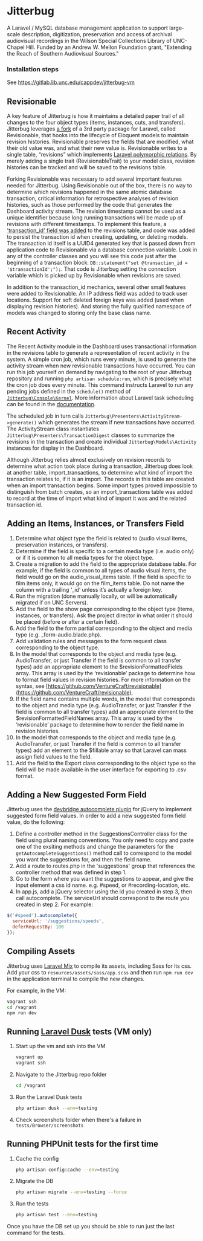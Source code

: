 # Jitterbug

A Laravel / MySQL database management application to support large-scale description, digitization, preservation and access of archival audiovisual recordings in the Wilson Special Collections Library of UNC-Chapel Hill. Funded by an Andrew W. Mellon Foundation grant, "Extending the Reach of Southern Audiovisual Sources."

### Installation steps

See https://gitlab.lib.unc.edu/cappdev/jitterbug-vm

## Revisionable

A key feature of Jitterbug is how it maintains a detailed paper trail of all changes to the
four object types (items, instances, cuts, and transfers). Jitterbug leverages
[a fork](https://github.com/UNC-Libraries/revisionable-1) of a 3rd party package for Laravel,
called Revisionable, that hooks into the lifecycle of Eloquent models to maintain revision histories.
Revisionable preserves the fields that are modified, what their old value was, and what their new
value is. Revisionable writes to a single table, “revisions” which implements
[Laravel polymorphic relations](https://laravel.com/docs/8.x/eloquent-relationships#polymorphic-relations).
By merely adding a single trait (RevisionableTrait) to your model class, revision histories can be
tracked and will be saved to the revisions table.

Forking Revisionable was necessary to add several important features needed for Jitterbug. Using
Revisionable out of the box, there is no way to determine which revisions happened in the same atomic
database transaction, critical information for retrospective analyses of revision histories, such as those
performed by the code that generates the Dashboard activity stream. The revision timestamp cannot be used as
a unique identifier because long running transactions will be made up of revisions with different timestamps.
To implement this feature, a ['transaction_id' field was added](https://github.com/UNC-Libraries/revisionable-1/commit/1fe065280c6911091d13e182004947a9b73fdc14)
to the revisions table, and code was added to persist the transaction id when creating, updating, or deleting
models. The transaction id itself is a UUID4 generated key that is passed down from application code to
Revisionable via a database connection variable. Look in any of the controller classes and you will see
this code just after the beginning of a transaction block:
```DB::statement("set @transaction_id = '$transactionId';");```. That code is Jitterbug setting the connection
variable which is picked up by Revisionable when revisions are saved.

In addition to the transaction_id mechanics, several other small features were added to Revisionable.
An IP address field was added to track user locations. Support for soft deleted foreign keys was added
(used when displaying revision histories). And storing the fully qualified namespace of models was changed
to storing only the base class name.

## Recent Activity

The Recent Activity module in the Dashboard uses transactional information in the revisions table to
generate a representation of recent activity in the system. A simple cron job, which runs every minute,
is used to generate the activity stream when new revisionable transactions have occurred. You can run
this job yourself on demand by navigating to the root of your Jitterbug repository and running `php artisan schedule:run`,
which is precisely what the cron job does every minute. This command instructs Laravel to run any pending
jobs defined in the ```schedule()``` method of [```Jitterbug\Console\Kernel```](https://github.com/UNC-Libraries/jitterbug/blob/main/app/Console/Kernel.php).
More information about Laravel task scheduling can be found in the [documentation](https://laravel.com/docs/8.x/scheduling).

The scheduled job in turn calls ```Jitterbug\Presenters\ActivityStream->generate()``` which generates the
stream if new transactions have occurred. The ActivityStream class instantiates
```Jitterbug\Presenters\TransactionDigest``` classes to summarize the revisions in the transaction and
create individual ```Jitterbug\Models\Activity``` instances for display in the Dashboard.

Although Jitterbug relies almost exclusively on revision records to determine what action took place
during a transaction, Jitterbug does look at another table, import_transactions, to determine what kind
of import the transaction relates to, if it is an import. The records in this table are created when an
import transaction begins. Some import types proved impossible to distinguish from batch creates, so an
import_transactions table was added to record at the time of import what kind of import it was and the
related transaction id.

## Adding an Items, Instances, or Transfers Field

1. Determine what object type the field is related to (audio visual items, preservation instances, or transfers).
2. Determine if the field is specific to a certain media type (i.e. audio only) or if it is common to all media types for the object type.
3. Create a migration to add the field to the appropriate database table. For example, if the field is common to all types of audio visual items, the field would go on the audio_visual_items table. If the field is specific to film items only, it would go on the film_items table. Do not name the column with a trailing ‘_id’ unless it’s actually a foreign key.
5. Run the migration (done manually locally, or will be automatically migrated if on UNC Servers).
6. Add the field to the show page corresponding to the object type (items, instances, or transfers). Ask the project director in what order it should be placed (before or after a certain field).
7. Add the field to the form partial corresponding to the object and media type (e.g. _form-audio.blade.php).
8. Add validation rules and messages to the form request class corresponding to the object type.
9. In the model that corresponds to the object and media type (e.g. AudioTransfer, or just Transfer if the field is common to all transfer types) add an appropriate element to the $revisionFormattedFields array. This array is used by the ‘revisionable’ package to determine how to format field values in revision histories. For more information on the syntax, see
[https://github.com/VentureCraft/revisionable](https://github.com/VentureCraft/revisionable).
10. If the field name contains multiple words, in the model that corresponds to the object and media type (e.g. AudioTransfer, or just Transfer if the field is common to all transfer types) add an appropriate element to the $revisionFormattedFieldNames array. This array is used by the ‘revisionable’ package to determine how to render the field name in revision histories.
11. In the model that corresponds to the object and media type (e.g. AudioTransfer, or just Transfer if the field is common to all transfer types) add an element to the $fillable array so that Laravel can mass assign field values to the field.
12. Add the field to the Export class corresponding to the object type so the field will be made available in the user interface for exporting to .csv format.

## Adding a New Suggested Form Field

Jitterbug uses the [devbridge autocomplete plugin](https://github.com/devbridge/jQuery-Autocomplete) for jQuery to implement suggested form field values. In order to add a new suggested form field value, do the following:

1. Define a controller method in the SuggestionsController class for the field using plural naming conventions. You only need to copy and paste one of the exsiting methods and change the parameters for the ```getAutocompleteSuggestions()``` method call to correspond to the model you want the suggestions for, and then the field name.
2. Add a route to routes.php in the 'suggestions' group that references the controller method that was defined in step 1.
3. Go to the form where you want the suggestions to appear, and give the input element a css id name. e.g. #speed, or #recording-location, etc.
4. In app.js, add a jQuery selector using the id you created in step 3, then call autocomplete. The serviceUrl should correspond to the route you created in step 2. For example:

```javascript
$('#speed').autocomplete({
  serviceUrl: '/suggestions/speeds',
  deferRequestBy: 100
});
```

## Compiling Assets

Jitterbug uses [Laravel Mix](https://laravel.com/docs/8.x/mix) to compile its assets, including Sass for its css.
Add your css to `resources/assets/sass/app.scss` and then run `npm run dev` in the application terminal to compile the new changes.

For example, in the VM:

```bash
vagrant ssh
cd /vagrant
npm run dev
```

## Running [Laravel Dusk](https://laravel.com/docs/8.x/dusk) tests (VM only)

1. Start up the vm and ssh into the VM

    ```bash
    vagrant up
    vagrant ssh
    ```

2. Navigate to the Jitterbug repo folder

    ```bash
    cd /vagrant
    ```

3. Run the Laravel Dusk tests

    ```bash
    php artisan dusk --env=testing
    ```

4. Check screenshots folder when there's a failure in `tests/Browser/screenshots`

## Running PHPUnit tests for the first time

1. Cache the config

    ```bash
    php artisan config:cache --env=testing
    ```

2. Migrate the DB

    ```bash
    php artisan migrate --env=testing --force
    ```

3. Run the tests

    ```bash
    php artisan test --env=testing
    ```

Once you have the DB set up you should be able to run just the last command for the tests.
